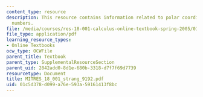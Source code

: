 ```yaml
---
content_type: resource
description: This resource contains information related to polar coordinates and complex
  numbers.
file: /media/courses/res-18-001-calculus-online-textbook-spring-2005/01c5d378d099a76e593a59161413f8bc_MITRES_18_001_strang_9192.pdf
file_type: application/pdf
learning_resource_types:
- Online Textbooks
ocw_type: OCWFile
parent_title: Textbook
parent_type: SupplementalResourceSection
parent_uid: 2842add0-8d1e-680b-3318-d7f7f69d7739
resourcetype: Document
title: MITRES_18_001_strang_9192.pdf
uid: 01c5d378-d099-a76e-593a-59161413f8bc
---
```

